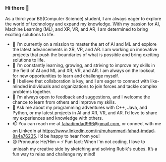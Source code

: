 ### Hi there 👋

As a third-year BS(Computer Science) student, I am always eager to explore the world of technology and expand my knowledge. With my passion for AI, Machine Learning (ML), and XR, VR, and AR, I am determined to bring exciting solutions to life.

- 🔭 I’m currently on a mission to master the art of AI and ML and explore the latest advancements in XR, VR, and AR. I am working on innovative projects that push the boundaries of what is possible and bring exciting solutions to life.
- 🌱 I’m constantly learning, growing, and striving to improve my skills in the field of AI and ML and XR, VR, and AR. I am always on the lookout for new opportunities to learn and challenge myself.
- 👯 I believe that collaboration is key, and I am eager to connect with like-minded individuals and organizations to join forces and tackle complex problems together.
- 🤔 I’m always open to feedback and suggestions, and I welcome the chance to learn from others and improve my skills.
- 💬 Ask me about my programming adventures with C++, Java, and Python, or my latest projects in AI and XR, VR, and AR. I’d love to share my experiences and knowledge with others.
- 📫 You can reach me at fahadimdad966@gmail.com, or connect with me on LinkedIn at https://www.linkedin.com/in/muhammad-fahad-imdad-8a4a76235. I’d be happy to hear from you!
- 😄 Pronouns: He/Him
= ⚡ Fun fact: When I'm not coding, I love to unleash my creative side by sketching and solving Rubik's cubes. It’s a fun way to relax and challenge my mind!

